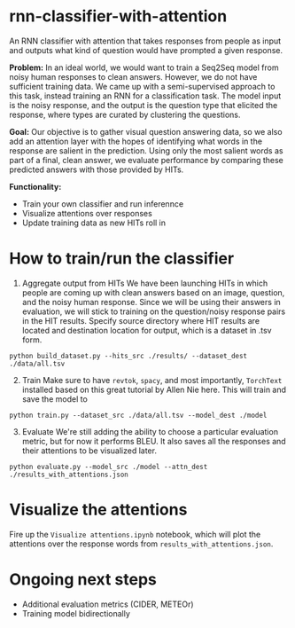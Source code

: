 # rnn-classifier-with-attention
An RNN classifier with attention that takes responses from people as input and outputs what kind of question would have prompted a given response.

<b>Problem:</b> In an ideal world, we would want to train a Seq2Seq model from noisy human responses to clean answers. However, we do not have sufficient training data. We came up with a semi-supervised approach to this task, instead training an RNN for a classification task. The model input is the noisy response, and the output is the question type that elicited the response, where types are curated by clustering the questions.

<b>Goal:</b> Our objective is to gather visual question answering data, so we also add an attention layer with the hopes of identifying what words in the response are salient in the prediction. Using only the most salient words as part of a final, clean answer, we evaluate performance by comparing these predicted answers with those provided by HITs.

<b>Functionality:</b>
- Train your own classifier and run inferennce 
- Visualize attentions over responses
- Update training data as new HITs roll in

# How to train/run the classifier
1. Aggregate output from HITs
We have been launching HITs in which people are coming up with clean answers based on an image, question, and the noisy human response. Since we will be using their answers in evaluation, we will stick to training on the question/noisy response pairs in the HIT results. Specify source directory where HIT results are located and destination location for output, which is a dataset in .tsv form.

`python build_dataset.py --hits_src ./results/ --dataset_dest ./data/all.tsv`

2. Train 
Make sure to have `revtok`, `spacy`, and most importantly, `TorchText` installed based on this great tutorial by Allen Nie <a src="http://anie.me/On-Torchtext/">here</a>. This will train and save the model to 

`python train.py --dataset_src ./data/all.tsv --model_dest ./model`

3. Evaluate 
We're still adding the ability to choose a particular evaluation metric, but for now it performs BLEU. It also saves all the responses and their attentions to be visualized later.

`python evaluate.py --model_src ./model --attn_dest ./results_with_attentions.json`

# Visualize the attentions
Fire up the `Visualize attentions.ipynb` notebook, which will plot the attentions over the response words from `results_with_attentions.json`.

# Ongoing next steps
- Additional evaluation metrics (CIDER, METEOr)
- Training model bidirectionally
